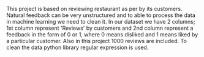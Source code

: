 This project is based on reviewing restaurant as per by its customers.
Natural feedback can be very unstructured and to able to process the data in machine learning we need to clean it.
In our dataset we have 2 columns; 1st column represent 'Reviews' by customers and 2nd column represent a feedback in the form of 0 or 1,
where 0 means disliked and 1 means liked by a particular customer.
Also in this project 1000 reviews are included.
To clean the data python library regular expression is used.
